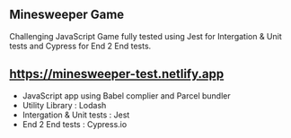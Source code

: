 ## Minesweeper Game

Challenging JavaScript Game fully tested using Jest for Intergation & Unit tests
and Cypress for End 2 End tests.

## https://minesweeper-test.netlify.app

- JavaScript app using Babel complier and Parcel bundler
- Utility Library : Lodash
- Intergation & Unit tests : Jest
- End 2 End tests : Cypress.io
